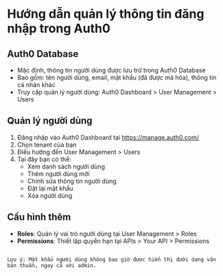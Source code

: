 # Hướng dẫn quản lý thông tin đăng nhập trong Auth0

## Auth0 Database
- Mặc định, thông tin người dùng được lưu trữ trong Auth0 Database
- Bao gồm: tên người dùng, email, mật khẩu (đã được mã hóa), thông tin cá nhân khác
- Truy cập quản lý người dùng: Auth0 Dashboard > User Management > Users

## Quản lý người dùng
1. Đăng nhập vào Auth0 Dashboard tại https://manage.auth0.com/
2. Chọn tenant của bạn
3. Điều hướng đến User Management > Users
4. Tại đây bạn có thể:
   - Xem danh sách người dùng
   - Thêm người dùng mới
   - Chỉnh sửa thông tin người dùng
   - Đặt lại mật khẩu
   - Xóa người dùng

## Cấu hình thêm
- **Roles**: Quản lý vai trò người dùng tại User Management > Roles
- **Permissions**: Thiết lập quyền hạn tại APIs > Your API > Permissions
```

Lưu ý: Mật khẩu người dùng không bao giờ được hiển thị dưới dạng văn bản thuần, ngay cả với admin.
